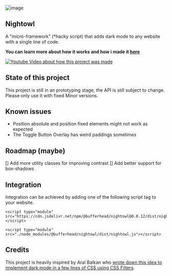 ![image](https://github.com/bufferhead-code/nightowl/assets/6266887/6dbd652a-0307-4d2b-ac9e-26230b8b59c7)

## Nightowl

A "micro-framework" (*hacky script) that adds dark mode to any website with a single line of code.

**You can learn more about how it works and how i made it [here](http://www.youtube.com/watch?v=YaX5ZAEqXD8)**

[![Youtube Video about how this project was made](http://img.youtube.com/vi/JONzCyVXa60/0.jpg)](http://www.youtube.com/watch?v=JONzCyVXa60 "Add Dark Mode to any Website with a single line of code")

## State of this project

This project is still in an prototyping stage, the API is still subject to change. 
Please only use it with fixed Minor versions.

## Known issues

* Position absolute and position fixed elements might not work as expected
* The Toggle Button Overlay has weird paddings sometimes

## Roadmap (maybe)

[] Add more utility classes for improving contrast
[] Add better support for box-shadows

## Integration

Integration can be achieved by adding one of the following script tag to your website.

```
<script type="module" src="https://cdn.jsdelivr.net/npm/@bufferhead/nightowl@0.0.12/dist/nightowl.js"></script>
```

```
<script type="module" src="./node_modules/@bufferhead/nightowl/dist/nightowl.js"></script>
```


## Credits

This project is heavily inspired by Aral Balkan who [wrote down this idea to implement dark mode in a few lines of CSS using CSS Filters](https://ar.al/2021/08/24/implementing-dark-mode-in-a-handful-of-lines-of-css-with-css-filters/).
